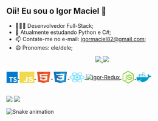 ## Oii! Eu sou o Igor Maciel 👋
- 🧑🏽‍💻 Desenvolvedor Full-Stack;
- 🌱 Atualmente estudando Python e C#;
- 📫 Contate-me no e-mail: igormaciel82@gmail.com;
- 😄 Pronomes: ele/dele;

<div align="center">
  <a href="https://github.com/Igormcf">
  <img height="180em" src="https://github-readme-stats.vercel.app/api?username=Igormcf&show_icons=true&theme=yeblu&include_all_commits=true&count_private=true"/>
  <img height="180em" src="https://github-readme-stats.vercel.app/api/top-langs/?username=Igormcf&layout=compact&langs_count=7&theme=shades-of-purple"/>
</div>
<div style="display: inline_block"><br>
 <img align="center" alt="igor-typescript" heigth="30" width="30" src="https://raw.githubusercontent.com/devicons/devicon/master/icons/typescript/typescript-plain.svg">
  <img align="center" alt="igor-Js" height="30" width="40" src="https://raw.githubusercontent.com/devicons/devicon/master/icons/javascript/javascript-plain.svg">
  <img align="center" alt="igor-HTML" height="30" width="40" src="https://raw.githubusercontent.com/devicons/devicon/master/icons/html5/html5-original.svg">
  <img align="center" alt="igor-CSS" height="30" width="40" src="https://raw.githubusercontent.com/devicons/devicon/master/icons/css3/css3-original.svg">
  <img align="center" alt="igor-React" height="30" width="40" src="https://raw.githubusercontent.com/devicons/devicon/master/icons/react/react-original.svg">
  <img align="center" alt="igor-Redux" height="30" width="35" src="https://raw.githubusercontent.com/reduxjs/redux/master/logo/logo.png">
   <img align="center" alt="igor-typescript" heigth="30" width="35" src="https://raw.githubusercontent.com/devicons/devicon/master/icons/nodejs/nodejs-plain.svg">
   <img align="center" alt="igor-typescript" heigth="30" width="40" src="https://raw.githubusercontent.com/devicons/devicon/master/icons/docker/docker-plain.svg">
</div>
  
  ##

<div>
  <a href = "mailto:igormaciel82@gmail.com"><img src="https://img.shields.io/badge/-Gmail-%23333?style=for-the-badge&logo=gmail&logoColor=white" target="_blank"></a>
  <a href="https://www.linkedin.com/in/igormcf" target="_blank"><img src="https://img.shields.io/badge/-LinkedIn-%230077B5?style=for-the-badge&logo=linkedin&logoColor=white" target="_blank"></a> 
</div>
  
![Snake animation](https://github.com/Igormcf/Igormcf/blob/output/github-contribution-grid-snake.svg)
